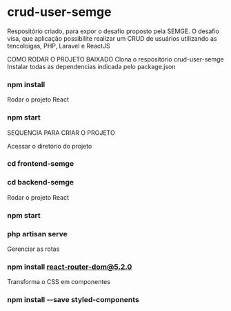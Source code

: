 # crud-user-semge
Respositório criado, para expor o desafio proposto pela SEMGE. O desafio visa, que aplicação possibilite realizar um CRUD de usuários utilizando as tencoloigas, PHP, Laravel e ReactJS

COMO RODAR O PROJETO BAIXADO
Clona o respositório crud-user-semge
Instalar todas as dependencias indicada pelo package.json
### npm install

Rodar o projeto React 
### npm start


SEQUENCIA PARA CRIAR O PROJETO

Acessar o diretório do projeto
### cd frontend-semge
### cd backend-semge

Rodar o projeto React 
### npm start
### php artisan serve

Gerenciar as rotas
### npm install react-router-dom@5.2.0

Transforma o CSS em componentes
### npm install --save styled-components
